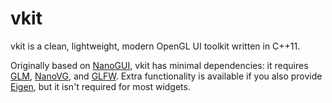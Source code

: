 # vkit

vkit is a clean, lightweight, modern OpenGL UI toolkit written in C++11. 

Originally based on [NanoGUI](https://github.com/wjakob/nanogui), vkit has minimal dependencies: it requires
[GLM](https://github.com/g-truc/glm), [NanoVG](https://github.com/memononen/nanovg), and
[GLFW](https://github.com/glfw/glfw). Extra functionality is available if you also provide
[Eigen](http://eigen.tuxfamily.org/index.php?title=Main_Page), but it isn't required for most widgets.